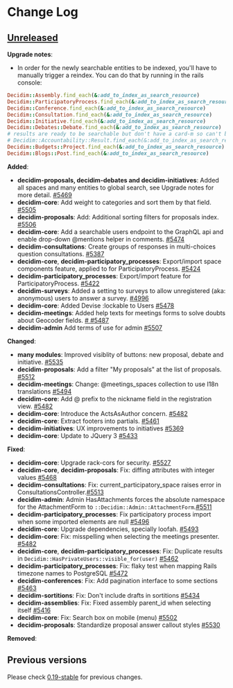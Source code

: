 # Change Log

## [Unreleased](https://github.com/decidim/decidim/tree/HEAD)

**Upgrade notes**:

- In order for the newly searchable entities to be indexed, you'll have to manually trigger a reindex. You can do that by running in the rails console:

```ruby
Decidim::Assembly.find_each(&:add_to_index_as_search_resource)
Decidim::ParticipatoryProcess.find_each(&:add_to_index_as_search_resource)
Decidim::Conference.find_each(&:add_to_index_as_search_resource)
Decidim::Consultation.find_each(&:add_to_index_as_search_resource)
Decidim::Initiative.find_each(&:add_to_index_as_search_resource)
Decidim::Debates::Debate.find_each(&:add_to_index_as_search_resource)
# results are ready to be searchable but don't have a card-m so can't be rendered
# Decidim::Accountability::Result.find_each(&:add_to_index_as_search_resource)
Decidim::Budgets::Project.find_each(&:add_to_index_as_search_resource)
Decidim::Blogs::Post.find_each(&:add_to_index_as_search_resource)
```

**Added**:

- **decidim-proposals, decidim-debates and decidim-initiatives**: Added all spaces and many entities to global search, see Upgrade notes for more detail. [\#5469](https://github.com/decidim/decidim/pull/5469)
- **decidim-core**: Add weight to categories and sort them by that field. [\#5505](https://github.com/decidim/decidim/pull/5505)
- **decidim-proposals**: Add: Additional sorting filters for proposals index. [\#5506](https://github.com/decidim/decidim/pull/5506)
- **decidim-core**: Add a searchable users endpoint to the GraphQL api and enable drop-down @mentions helper in comments. [\#5474](https://github.com/decidim/decidim/pull/5474)
- **decidim-consultations**: Create groups of responses in multi-choices question consultations. [\#5387](https://github.com/decidim/decidim/pull/5387)
- **decidim-core**, **decidim-participatory_processes**: Export/import space components feature, applied to for ParticipatoryProcess. [#5424](https://github.com/decidim/decidim/pull/5424)
- **decidim-participatory_processes**: Export/import feature for ParticipatoryProcess. [#5422](https://github.com/decidim/decidim/pull/5422)
- **decidim-surveys**: Added a setting to surveys to allow unregistered (aka: anonymous) users to answer a survey. [\#4996](https://github.com/decidim/decidim/pull/4996)
- **decidim-core**: Added Devise :lockable to Users [#5478](https://github.com/decidim/decidim/pull/5478)
- **decidim-meetings**: Added help texts for meetings forms to solve doubts about Geocoder fields. [\# #5487](https://github.com/decidim/decidim/pull/5487)
- **decidim-admin** Add terms of use for admin [#5507](https://github.com/decidim/decidim/pull/5507)

**Changed**:

- **many modules**: Improved visiblity of buttons: new proposal, debate and initiative. [\#5535](https://github.com/decidim/decidim/pull/5535)
- **decidim-proposals**: Add a filter "My proposals" at the list of proposals. [\#5512](https://github.com/decidim/decidim/pull/5512)
- **decidim-meetings**: Change: @meetings_spaces collection to use I18n translations [#5494](https://github.com/decidim/decidim/pull/5494)
- **decidim-core**: Add @ prefix to the nickname field in the registration view. [\#5482](https://github.com/decidim/decidim/pull/5482)
- **decidim-core**: Introduce the ActsAsAuthor concern. [\#5482](https://github.com/decidim/decidim/pull/5482)
- **decidim-core**: Extract footers into partials. [#5461](https://github.com/decidim/decidim/pull/5461)
- **decidim-initiatives**: UX improvements to initiatives [#5369](https://github.com/decidim/decidim/pull/5369)
- **decidim-core**: Update to JQuery 3 [#5433](https://github.com/decidim/decidim/pull/5433)

**Fixed**:

- **decidim-core**: Upgrade rack-cors for security. [\#5527](https://github.com/decidim/decidim/pull/5527)
- **decidim-core**, **decidim-proposals**: Fix: diffing attributes with integer values [\#5468](https://github.com/decidim/decidim/pull/5468)
- **decidim-consultations**: Fix: current_participatory_space raises error in ConsultationsController.[\#5513](https://github.com/decidim/decidim/pull/5513)
- **decidim-admin**: Admin HasAttachments forces the absolute namespace for the AttachmentForm to `::Decidim::Admin::AttachmentForm`.[\#5511](https://github.com/decidim/decidim/pull/5511)
- **decidim-participatory_processes**: Fix participatory process import when some imported elements are null [\#5496](https://github.com/decidim/decidim/pull/5496)
- **decidim-core**: Upgrade dependencies, specially loofah. [\#5493](https://github.com/decidim/decidim/pull/5493)
- **decidim-core**: Fix: misspelling when selecting the meetings presenter. [\#5482](https://github.com/decidim/decidim/pull/5482)
- **decidim-core**, **decidim-participatory_processes**: Fix: Duplicate results in `Decidim::HasPrivateUsers::visible_for(user)` [\#5462](https://github.com/decidim/decidim/pull/5462)
- **decidim-participatory_processes**: Fix: flaky test when mapping Rails timezone names to PostgreSQL [\#5472](https://github.com/decidim/decidim/pull/5472)
- **decidim-conferences**: Fix: Add pagination interface to some sections [\#5463](https://github.com/decidim/decidim/pull/5463)
- **decidim-sortitions**: Fix: Don't include drafts in sortitions [\#5434](https://github.com/decidim/decidim/pull/5434)
- **decidim-assemblies**: Fix: Fixed assembly parent_id when selecting itself [#5416](https://github.com/decidim/decidim/pull/5416)
- **decidim-core**: Fix: Search box on mobile (menu) [#5502](https://github.com/decidim/decidim/pull/5502)
- **decidim-proposals**: Standardize proposal answer callout styles [#5530](https://github.com/decidim/decidim/pull/5530)

**Removed**:

## Previous versions

Please check [0.19-stable](https://github.com/decidim/decidim/blob/0.19-stable/CHANGELOG.md) for previous changes.
